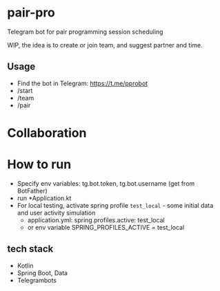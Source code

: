 # pair-pro
Telegram bot for pair programming session scheduling

WIP, the idea is to create or join team, and suggest partner and time.

## Usage
* Find the bot in Telegram: https://t.me/pprobot
* /start 
* /team
* /pair

# Collaboration
# How to run
* Specify env variables: tg.bot.token, tg.bot.username (get from BotFather)
* run \*Application.kt
* For local testing, activate spring profile `test_local` - some initial data and user activity simulation
  * application.yml: spring.profiles.active: test_local
  * or env variable SPRING_PROFILES_ACTIVE = test_local

## tech stack
- Kotlin
- Spring Boot, Data
- Telegrambots
